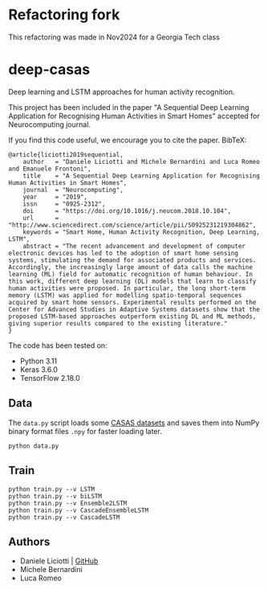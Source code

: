 # Refactoring fork
This refactoring was made in Nov2024 for a Georgia Tech class

# deep-casas

Deep learning and LSTM approaches for human activity recognition.

This project has been included in the paper "A Sequential Deep Learning Application for Recognising Human Activities in Smart Homes" accepted for Neurocomputing journal.

If you find this code useful, we encourage you to cite the paper. BibTeX:


```
@article{liciotti2019sequential,
    author   = "Daniele Liciotti and Michele Bernardini and Luca Romeo and Emanuele Frontoni",
    title    = "A Sequential Deep Learning Application for Recognising Human Activities in Smart Homes",
    journal  = "Neurocomputing",
    year     = "2019",
    issn     = "0925-2312",
    doi      = "https://doi.org/10.1016/j.neucom.2018.10.104",
    url      = "http://www.sciencedirect.com/science/article/pii/S0925231219304862",
    keywords = "Smart Home, Human Activity Recognition, Deep Learning, LSTM",
    abstract = "The recent advancement and development of computer electronic devices has led to the adoption of smart home sensing systems, stimulating the demand for associated products and services. Accordingly, the increasingly large amount of data calls the machine learning (ML) field for automatic recognition of human behaviour. In this work, different deep learning (DL) models that learn to classify human activities were proposed. In particular, the long short-term memory (LSTM) was applied for modelling spatio-temporal sequences acquired by smart home sensors. Experimental results performed on the Center for Advanced Studies in Adaptive Systems datasets show that the proposed LSTM-based approaches outperform existing DL and ML methods, giving superior results compared to the existing literature."
}
```

The code has been tested on:

* Python 3.11
* Keras 3.6.0
* TensorFlow 2.18.0

## Data

The `data.py` script loads some [CASAS datasets](http://casas.wsu.edu/datasets/) and saves them into NumPy binary format files `.npy` for faster loading later.
```
python data.py
```

## Train

```
python train.py --v LSTM
python train.py --v biLSTM
python train.py --v Ensemble2LSTM
python train.py --v CascadeEnsembleLSTM
python train.py --v CascadeLSTM
```

## Authors

* Daniele Liciotti | [GitHub](https://github.com/danielelic)
* Michele Bernardini
* Luca Romeo
